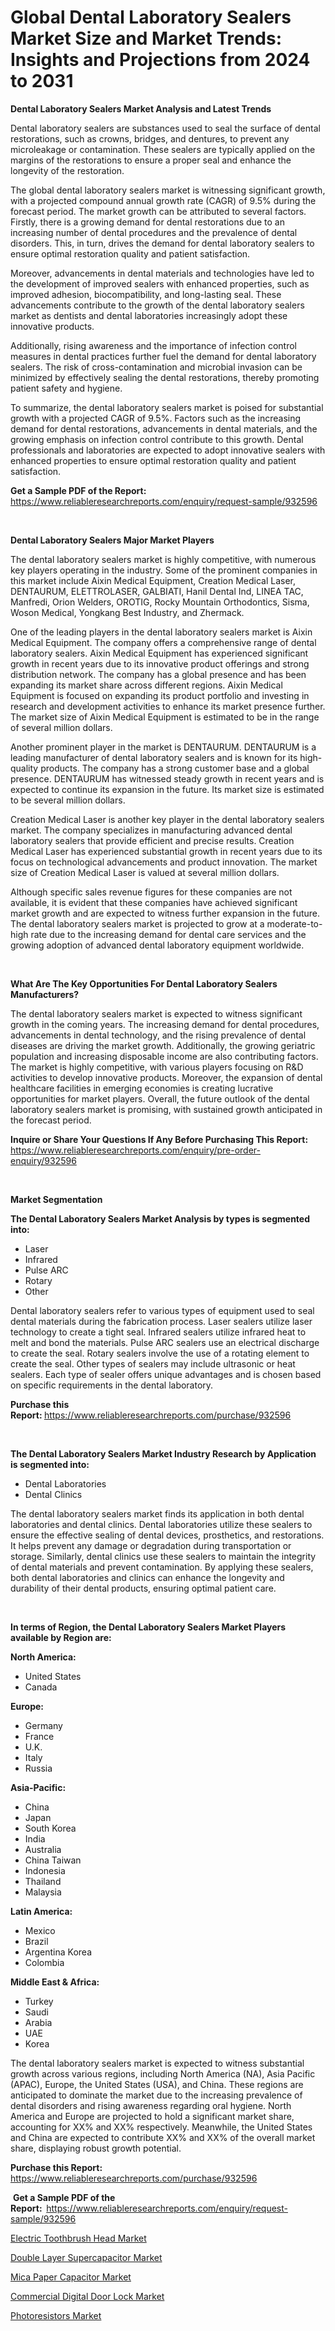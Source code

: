 <p><h1>Global Dental Laboratory Sealers Market Size and Market Trends: Insights and Projections from 2024 to 2031</h1></p><p><strong>Dental Laboratory Sealers Market Analysis and Latest Trends</strong></p>
<p><p>Dental laboratory sealers are substances used to seal the surface of dental restorations, such as crowns, bridges, and dentures, to prevent any microleakage or contamination. These sealers are typically applied on the margins of the restorations to ensure a proper seal and enhance the longevity of the restoration.</p><p>The global dental laboratory sealers market is witnessing significant growth, with a projected compound annual growth rate (CAGR) of 9.5% during the forecast period. The market growth can be attributed to several factors. Firstly, there is a growing demand for dental restorations due to an increasing number of dental procedures and the prevalence of dental disorders. This, in turn, drives the demand for dental laboratory sealers to ensure optimal restoration quality and patient satisfaction.</p><p>Moreover, advancements in dental materials and technologies have led to the development of improved sealers with enhanced properties, such as improved adhesion, biocompatibility, and long-lasting seal. These advancements contribute to the growth of the dental laboratory sealers market as dentists and dental laboratories increasingly adopt these innovative products.</p><p>Additionally, rising awareness and the importance of infection control measures in dental practices further fuel the demand for dental laboratory sealers. The risk of cross-contamination and microbial invasion can be minimized by effectively sealing the dental restorations, thereby promoting patient safety and hygiene.</p><p>To summarize, the dental laboratory sealers market is poised for substantial growth with a projected CAGR of 9.5%. Factors such as the increasing demand for dental restorations, advancements in dental materials, and the growing emphasis on infection control contribute to this growth. Dental professionals and laboratories are expected to adopt innovative sealers with enhanced properties to ensure optimal restoration quality and patient satisfaction.</p></p>
<p><strong>Get a Sample PDF of the Report:&nbsp;</strong> <a href="https://www.reliableresearchreports.com/enquiry/request-sample/932596">https://www.reliableresearchreports.com/enquiry/request-sample/932596</a></p>
<p>&nbsp;</p>
<p><strong>Dental Laboratory Sealers Major Market Players</strong></p>
<p><p>The dental laboratory sealers market is highly competitive, with numerous key players operating in the industry. Some of the prominent companies in this market include Aixin Medical Equipment, Creation Medical Laser, DENTAURUM, ELETTROLASER, GALBIATI, Hanil Dental Ind, LINEA TAC, Manfredi, Orion Welders, OROTIG, Rocky Mountain Orthodontics, Sisma, Woson Medical, Yongkang Best Industry, and Zhermack.</p><p>One of the leading players in the dental laboratory sealers market is Aixin Medical Equipment. The company offers a comprehensive range of dental laboratory sealers. Aixin Medical Equipment has experienced significant growth in recent years due to its innovative product offerings and strong distribution network. The company has a global presence and has been expanding its market share across different regions. Aixin Medical Equipment is focused on expanding its product portfolio and investing in research and development activities to enhance its market presence further. The market size of Aixin Medical Equipment is estimated to be in the range of several million dollars.</p><p>Another prominent player in the market is DENTAURUM. DENTAURUM is a leading manufacturer of dental laboratory sealers and is known for its high-quality products. The company has a strong customer base and a global presence. DENTAURUM has witnessed steady growth in recent years and is expected to continue its expansion in the future. Its market size is estimated to be several million dollars.</p><p>Creation Medical Laser is another key player in the dental laboratory sealers market. The company specializes in manufacturing advanced dental laboratory sealers that provide efficient and precise results. Creation Medical Laser has experienced substantial growth in recent years due to its focus on technological advancements and product innovation. The market size of Creation Medical Laser is valued at several million dollars.</p><p>Although specific sales revenue figures for these companies are not available, it is evident that these companies have achieved significant market growth and are expected to witness further expansion in the future. The dental laboratory sealers market is projected to grow at a moderate-to-high rate due to the increasing demand for dental care services and the growing adoption of advanced dental laboratory equipment worldwide.</p></p>
<p>&nbsp;</p>
<p><strong>What Are The Key Opportunities For Dental Laboratory Sealers Manufacturers?</strong></p>
<p><p>The dental laboratory sealers market is expected to witness significant growth in the coming years. The increasing demand for dental procedures, advancements in dental technology, and the rising prevalence of dental diseases are driving the market growth. Additionally, the growing geriatric population and increasing disposable income are also contributing factors. The market is highly competitive, with various players focusing on R&D activities to develop innovative products. Moreover, the expansion of dental healthcare facilities in emerging economies is creating lucrative opportunities for market players. Overall, the future outlook of the dental laboratory sealers market is promising, with sustained growth anticipated in the forecast period.</p></p>
<p><strong>Inquire or Share Your Questions If Any Before Purchasing This Report:</strong> <a href="https://www.reliableresearchreports.com/enquiry/pre-order-enquiry/932596">https://www.reliableresearchreports.com/enquiry/pre-order-enquiry/932596</a></p>
<p>&nbsp;</p>
<p><strong>Market Segmentation</strong></p>
<p><strong>The Dental Laboratory Sealers Market Analysis by types is segmented into:</strong></p>
<p><ul><li>Laser</li><li>Infrared</li><li>Pulse ARC</li><li>Rotary</li><li>Other</li></ul></p>
<p><p>Dental laboratory sealers refer to various types of equipment used to seal dental materials during the fabrication process. Laser sealers utilize laser technology to create a tight seal. Infrared sealers utilize infrared heat to melt and bond the materials. Pulse ARC sealers use an electrical discharge to create the seal. Rotary sealers involve the use of a rotating element to create the seal. Other types of sealers may include ultrasonic or heat sealers. Each type of sealer offers unique advantages and is chosen based on specific requirements in the dental laboratory.</p></p>
<p><strong>Purchase this Report:&nbsp;</strong><a href="https://www.reliableresearchreports.com/purchase/932596">https://www.reliableresearchreports.com/purchase/932596</a></p>
<p>&nbsp;</p>
<p><strong>The Dental Laboratory Sealers Market Industry Research by Application is segmented into:</strong></p>
<p><ul><li>Dental Laboratories</li><li>Dental Clinics</li></ul></p>
<p><p>The dental laboratory sealers market finds its application in both dental laboratories and dental clinics. Dental laboratories utilize these sealers to ensure the effective sealing of dental devices, prosthetics, and restorations. It helps prevent any damage or degradation during transportation or storage. Similarly, dental clinics use these sealers to maintain the integrity of dental materials and prevent contamination. By applying these sealers, both dental laboratories and clinics can enhance the longevity and durability of their dental products, ensuring optimal patient care.</p></p>
<p>&nbsp;</p>
<p><strong>In terms of Region, the Dental Laboratory Sealers Market Players available by Region are:</strong></p>
<p>
    <p> <strong> North America: </strong>
        <ul>
            <li>United States</li>
            <li>Canada</li>
        </ul>
        </p> 
    <p> <strong> Europe: </strong>
        <ul>
            <li>Germany</li>
            <li>France</li>
            <li>U.K.</li>
            <li>Italy</li>
            <li>Russia</li>
        </ul>
        </p> 
    <p> <strong> Asia-Pacific: </strong>
        <ul>
            <li>China</li>
            <li>Japan</li>
            <li>South Korea</li>
            <li>India</li>
            <li>Australia</li>
            <li>China Taiwan</li>
            <li>Indonesia</li>
            <li>Thailand</li>
            <li>Malaysia</li>
        </ul>
        </p> 
    <p> <strong> Latin America: </strong>
        <ul>
            <li>Mexico</li>
            <li>Brazil</li>
            <li>Argentina Korea</li>
            <li>Colombia</li>
        </ul>
        </p> 
    <p> <strong> Middle East & Africa: </strong>
        <ul>
            <li>Turkey</li>
            <li>Saudi</li>
            <li>Arabia</li>
            <li>UAE</li>
            <li>Korea</li>
        </ul>
    </p>
    </p>
<p><p>The dental laboratory sealers market is expected to witness substantial growth across various regions, including North America (NA), Asia Pacific (APAC), Europe, the United States (USA), and China. These regions are anticipated to dominate the market due to the increasing prevalence of dental disorders and rising awareness regarding oral hygiene. North America and Europe are projected to hold a significant market share, accounting for XX% and XX% respectively. Meanwhile, the United States and China are expected to contribute XX% and XX% of the overall market share, displaying robust growth potential.</p></p>
<p><strong>Purchase this Report: </strong><a href="https://www.reliableresearchreports.com/purchase/932596">https://www.reliableresearchreports.com/purchase/932596</a></p>
<p>&nbsp;<strong>Get a Sample PDF of the Report:&nbsp;&nbsp;</strong><a href="https://www.reliableresearchreports.com/enquiry/request-sample/932596">https://www.reliableresearchreports.com/enquiry/request-sample/932596</a></p>
<p><strong></strong></p>
<p><p><a href="https://medium.com/p/7ac4ea11154a/edit">Electric Toothbrush Head Market</a></p><p><a href="https://medium.com/@megancarr666/decoding-double-layer-supercapacitor-market-metrics-market-share-trends-and-growth-patterns-16c05ccc7687">Double Layer Supercapacitor Market</a></p><p><a href="https://medium.com/@megancarr666/mica-paper-capacitor-market-research-report-its-history-and-forecast-2024-to-2031-294f918e11a1">Mica Paper Capacitor Market</a></p><p><a href="https://medium.com/p/79da30b271b4/edit">Commercial Digital Door Lock Market</a></p><p><a href="https://medium.com/@megancarr666/photoresistors-market-exploring-market-share-market-trends-and-future-growth-01cb59cd9c56">Photoresistors Market</a></p></p>